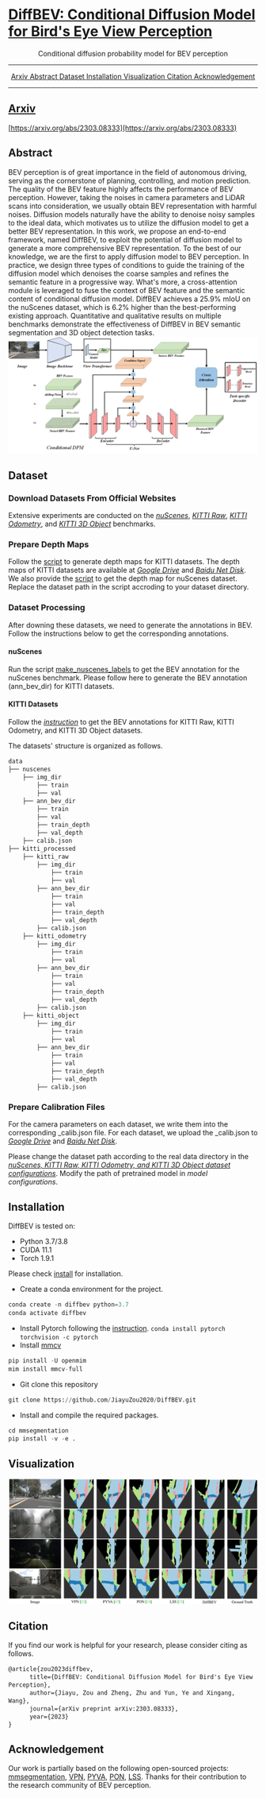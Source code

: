 # [DiffBEV: Conditional Diffusion Model for Bird's Eye View Perception](https://arxiv.org/abs/2303.08333)
<div align="center">
Conditional diffusion probability model for BEV perception
</div>

---
<div align="center">
    <a href='https://arxiv.org/abs/2303.08333'>Arxiv
    <a href='https://github.com/JiayuZou2020/DiffBEV#abstract'>Abstract
    <a href='https://github.com/JiayuZou2020/DiffBEV#dataset'>Dataset
    <a href='https://github.com/JiayuZou2020/DiffBEV#installation'>Installation  
    <a href='https://github.com/JiayuZou2020/DiffBEV#visualization'>Visualization 
    <a href='https://github.com/JiayuZou2020/DiffBEV#citation'>Citation
    <a href='https://github.com/JiayuZou2020/DiffBEV#acknowledgement'>Acknowledgement
</div>

---

## Arxiv
[https://arxiv.org/abs/2303.08333](https://arxiv.org/abs/2303.08333)

## Abstract
BEV perception is of great importance in the field of autonomous driving, serving as the cornerstone of planning, controlling, and motion prediction. The quality of the BEV feature highly affects the performance of BEV perception. However, taking the noises in camera parameters and LiDAR scans into consideration, we usually obtain BEV representation with harmful noises. Diffusion models naturally have the ability to denoise noisy samples to the ideal data, which motivates us to utilize the diffusion model to get a better BEV representation. In this work, we propose an end-to-end framework, named DiffBEV, to exploit the potential of diffusion model to generate a more comprehensive BEV representation. To the best of our knowledge, we are the first to apply diffusion model to BEV perception. In practice, we design three types of conditions to guide the training of the diffusion model which denoises the coarse samples and refines the semantic feature in a progressive way. What's more, a cross-attention module is leveraged to fuse the context of BEV feature and the semantic content of conditional diffusion model. DiffBEV achieves a 25.9% mIoU on the nuScenes dataset, which is 6.2% higher than the best-performing existing approach. Quantitative and qualitative results on multiple benchmarks demonstrate the effectiveness of DiffBEV in BEV semantic segmentation and 3D object detection tasks.
![framework](figures/framework.png)
        
## Dataset
### Download Datasets From Official Websites
Extensive experiments are conducted on the _[nuScenes](https://www.nuscenes.org/download)_, _[KITTI Raw](https://www.cvlibs.net/datasets/kitti/raw_data.php)_, _[KITTI Odometry](https://www.cvlibs.net/datasets/kitti/eval_odometry.php)_, and _[KITTI 3D Object](https://www.cvlibs.net/datasets/kitti/eval_3dobject.php)_ benchmarks. 

### Prepare Depth Maps
Follow the [script](https://github.com/TRAILab/CaDDN/blob/master/pcdet/datasets/kitti/kitti_dataset.py) to generate depth maps for KITTI datasets. The depth maps of KITTI datasets are available at _[Google Drive](https://drive.google.com/drive/folders/1FR7SRXQw2TxVsjMn5SWel8sdfclWAtR8?usp=sharing)_ and _[Baidu Net Disk](https://pan.baidu.com/s/1ZCWPMSdmp33LsTBxZaETZQ?pwd=2023)_. We also provide the [script](https://github.com/JiayuZou2020/DiffBEV/blob/main/scripts/nuS2depth.py) to get the depth map for nuScenes dataset. Replace the dataset path in the script accroding to your dataset directory.

### Dataset Processing
After downing these datasets, we need to generate the annotations in BEV. Follow the instructions below to get the corresponding annotations. 
#### nuScenes
Run the script [make_nuscenes_labels](https://github.com/tom-roddick/mono-semantic-maps/blob/master/scripts/make_nuscenes_labels.py) to get the BEV annotation for the nuScenes benchmark. Please follow here to generate the BEV annotation (ann_bev_dir) for KITTI datasets. 

#### KITTI Datasets
Follow the _[instruction](https://github.com/manila95/monolayout#datasets)_ to get the BEV annotations for KITTI Raw, KITTI Odometry, and KITTI 3D Object datasets.

The datasets' structure is organized as follows.
```
data
├── nuscenes
    ├── img_dir
        ├── train
        ├── val
    ├── ann_bev_dir
        ├── train
        ├── val
        ├── train_depth
        ├── val_depth
    ├── calib.json
├── kitti_processed
    ├── kitti_raw
        ├── img_dir
            ├── train
            ├── val
        ├── ann_bev_dir
            ├── train
            ├── val
            ├── train_depth
            ├── val_depth
        ├── calib.json
    ├── kitti_odometry
        ├── img_dir
            ├── train
            ├── val
        ├── ann_bev_dir
            ├── train
            ├── val
            ├── train_depth
            ├── val_depth
        ├── calib.json
    ├── kitti_object
        ├── img_dir
            ├── train
            ├── val
        ├── ann_bev_dir
            ├── train
            ├── val
            ├── train_depth
            ├── val_depth
        ├── calib.json
```

### Prepare Calibration Files
For the camera parameters on each dataset, we write them into the corresponding _calib.json file. For each dataset, we upload the _calib.json to _[Google Drive](https://drive.google.com/drive/folders/1Ahaed1OsA1EqlJOCHHN-MQQr2VpF8H7U)_ and _[Baidu Net Disk](https://pan.baidu.com/s/1wEzHWkazS5vLPZJVjpzHMw?pwd=2022#list/path=%2F)_.

Please change the dataset path according to the real data directory in the _[nuScenes, KITTI Raw, KITTI Odometry, and KITTI 3D Object dataset configurations](https://github.com/JiayuZou2020/DiffBEV/tree/main/configs/_base_/datasets)_. Modify the path of pretrained model in _model configurations_.

## Installation
DiffBEV is tested on:
* Python 3.7/3.8
* CUDA 11.1
* Torch 1.9.1

Please check [install](https://github.com/open-mmlab/mmsegmentation/blob/master/docs/en/get_started.md#installation) for installation.
* Create a conda environment for the project.
```python
conda create -n diffbev python=3.7
conda activate diffbev
```
* Install Pytorch following the [instruction](https://pytorch.org/get-started/locally/).
`conda install pytorch torchvision -c pytorch`
* Install [mmcv](https://github.com/open-mmlab/mmcv)

```python
pip install -U openmim
mim install mmcv-full
```
* Git clone this repository
        
```python
git clone https://github.com/JiayuZou2020/DiffBEV.git
```

* Install and compile the required packages.
```python
cd mmsegmentation
pip install -v -e .
```

## Visualization
![vis](figures/vis.png)

## Citation
If you find our work is helpful for your research, please consider citing as follows.
```
@article{zou2023diffbev,
      title={DiffBEV: Conditional Diffusion Model for Bird's Eye View Perception}, 
      author={Jiayu, Zou and Zheng, Zhu and Yun, Ye and Xingang, Wang},
      journal={arXiv preprint arXiv:2303.08333},
      year={2023}
}
```
## Acknowledgement
Our work is partially based on the following open-sourced projects: [mmsegmentation](https://github.com/open-mmlab/mmsegmentation), [VPN](https://github.com/pbw-Berwin/View-Parsing-Network), [PYVA](https://github.com/JonDoe-297/cross-view), [PON](https://github.com/tom-roddick/mono-semantic-maps), [LSS](https://github.com/nv-tlabs/lift-splat-shoot). 
Thanks for their contribution to the research community of BEV perception.
